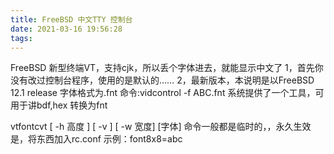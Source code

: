 ```yaml
---
title: FreeBSD 中文TTY 控制台
date: 2021-03-16 19:56:28
tags:
---
```


FreeBSD 新型终端VT，支持cjk，所以丢个字体进去，就能显示中文了
1，首先你没有改过控制台程序，使用的是默认的……
2，最新版本，本说明是以FreeBSD 12.1 release
字体格式为.fnt
命令:vidcontrol -f ABC.fnt
系统提供了一个工具，可用于讲bdf,hex 转换为fnt

vtfontcvt [ -h 高度 ] [ -v ] [ -w 宽度] [字体]
命令一般都是临时的，，永久生效是，将东西加入rc.conf
示例：font8x8=abc
